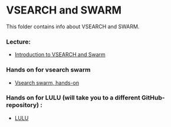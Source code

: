 # VSEARCH and SWARM 

This folder contains info about VSEARCH and SWARM.

### Lecture:
- [Introduction to VSEARCH and Swarm](./../Lecture_pdfs/bio9901merg1-2023-vsearch-swarm.pdf)

### Hands on for vsearch swarm
- [Vsearch swarm, hands-on](https://github.com/frederic-mahe/BIO9905MERG1_vsearch_swarm_pipeline)
### Hands on for LULU (will take you to a different GitHub-repository) :
- [LULU](https://github.com/frederic-mahe/BIO9905MERG1_lulu_seminar)